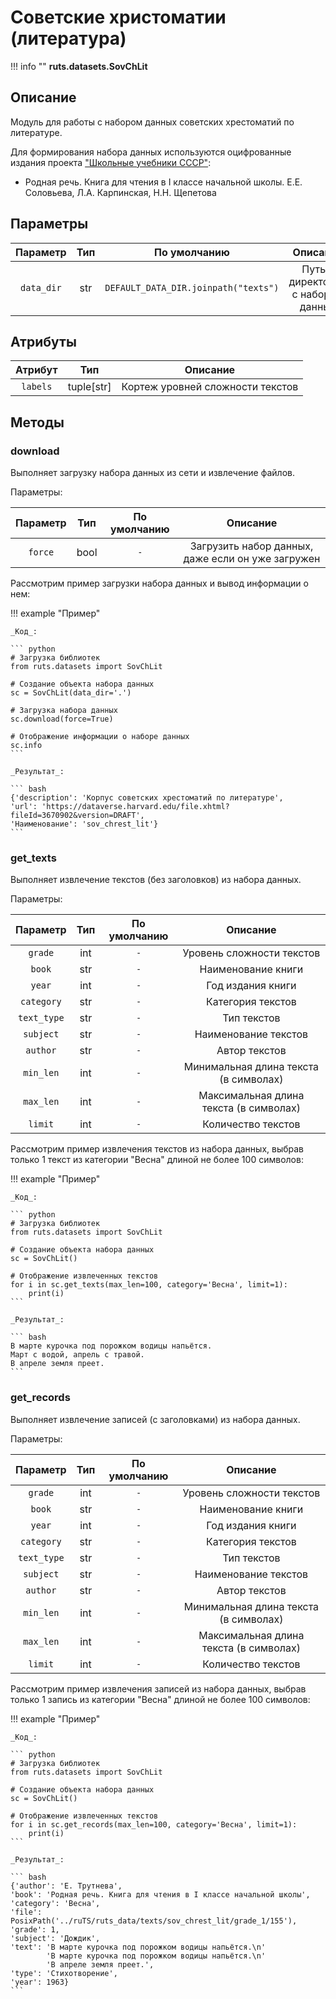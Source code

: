 # Советские христоматии (литература)

!!! info ""
    **ruts.datasets.SovChLit**

## Описание

Модуль для работы с набором данных советских хрестоматий по литературе.

Для формирования набора данных используются оцифрованные издания проекта ["Школьные учебники СССР"](https://sheba.spb.ru/shkola/):

*   Родная речь. Книга для чтения в I классе начальной школы. Е.Е. Соловьева, Л.А. Карпинская, Н.Н. Щепетова

## Параметры

| Параметр | Тип | По умолчанию | Описание |
| :------: | :-: | :----------: | :------: |
| `data_dir` | str | `DEFAULT_DATA_DIR.joinpath("texts")` | Путь к директории с набором данных |

## Атрибуты

| Атрибут | Тип | Описание |
| :-----: | :-: | :------: |
| `labels` | tuple[str] | Кортеж уровней сложности текстов |

## Методы

### download

Выполняет загрузку набора данных из сети и извлечение файлов.

Параметры:

| Параметр | Тип | По умолчанию | Описание |
| :------: | :-: | :----------: | :------: |
| `force` | bool | `-` | Загрузить набор данных, даже если он уже загружен |

Рассмотрим пример загрузки набора данных и вывод информации о нем:

!!! example "Пример"

    _Код_:

    ``` python
    # Загрузка библиотек
    from ruts.datasets import SovChLit

    # Создание объекта набора данных
    sc = SovChLit(data_dir='.')

    # Загрузка набора данных
    sc.download(force=True)

    # Отображение информации о наборе данных
    sc.info
    ```

    _Результат_:

    ``` bash
    {'description': 'Корпус советских хрестоматий по литературе',
    'url': 'https://dataverse.harvard.edu/file.xhtml?fileId=3670902&version=DRAFT',
    'Наименование': 'sov_chrest_lit'}
    ```

### get_texts

Выполняет извлечение текстов (без заголовков) из набора данных.

Параметры:

| Параметр | Тип | По умолчанию | Описание |
| :------: | :-: | :----------: | :------: |
| `grade` | int | `-` | Уровень сложности текстов |
| `book` | str | `-` | Наименование книги |
| `year` | int | `-` | Год издания книги |
| `category` | str | `-` | Категория текстов |
| `text_type` | str | `-` | Тип текстов |
| `subject` | str | `-` | Наименование текстов |
| `author` | str | `-` | Автор текстов|
| `min_len` | int | `-` | Минимальная длина текста (в символах) |
| `max_len` | int | `-` | Максимальная длина текста (в символах) |
| `limit` | int | `-` | Количество текстов |

Рассмотрим пример извлечения текстов из набора данных, выбрав только 1 текст из категории "Весна" длиной не более 100 символов:

!!! example "Пример"

    _Код_:

    ``` python
    # Загрузка библиотек
    from ruts.datasets import SovChLit

    # Создание объекта набора данных
    sc = SovChLit()

    # Отображение извлеченных текстов
    for i in sc.get_texts(max_len=100, category='Весна', limit=1):
        print(i)
    ```

    _Результат_:

    ``` bash
    В марте курочка под порожком водицы напьётся.
    Март с водой, апрель с травой.
    В апреле земля преет.
    ```

### get_records

Выполняет извлечение записей (с заголовками) из набора данных.

Параметры:

| Параметр | Тип | По умолчанию | Описание |
| :------: | :-: | :----------: | :------: |
| `grade` | int | `-` | Уровень сложности текстов |
| `book` | str | `-` | Наименование книги |
| `year` | int | `-` | Год издания книги |
| `category` | str | `-` | Категория текстов |
| `text_type` | str | `-` | Тип текстов |
| `subject` | str | `-` | Наименование текстов |
| `author` | str | `-` | Автор текстов|
| `min_len` | int | `-` | Минимальная длина текста (в символах) |
| `max_len` | int | `-` | Максимальная длина текста (в символах) |
| `limit` | int | `-` | Количество текстов |

Рассмотрим пример извлечения записей из набора данных, выбрав только 1 запись из категории "Весна" длиной не более 100 символов:

!!! example "Пример"

    _Код_:

    ``` python
    # Загрузка библиотек
    from ruts.datasets import SovChLit

    # Создание объекта набора данных
    sc = SovChLit()

    # Отображение извлеченных текстов
    for i in sc.get_records(max_len=100, category='Весна', limit=1):
        print(i)
    ```

    _Результат_:

    ``` bash
    {'author': 'Е. Трутнева',
    'book': 'Родная речь. Книга для чтения в I классе начальной школы',
    'category': 'Весна',
    'file': PosixPath('../ruTS/ruts_data/texts/sov_chrest_lit/grade_1/155'),
    'grade': 1,
    'subject': 'Дождик',
    'text': 'В марте курочка под порожком водицы напьётся.\n'
            'В марте курочка под порожком водицы напьётся.\n'
            'В апреле земля преет.',
    'type': 'Стихотворение',
    'year': 1963}
    ```